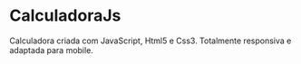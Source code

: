 # CalculadoraJs

Calculadora criada com JavaScript, Html5 e Css3. Totalmente responsiva e adaptada para mobile.
